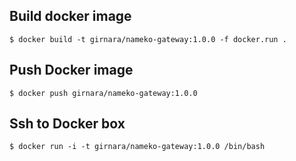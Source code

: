 ## Build docker image

    $ docker build -t girnara/nameko-gateway:1.0.0 -f docker.run .


## Push Docker image
    $ docker push girnara/nameko-gateway:1.0.0


## Ssh to Docker box
 ```
 $ docker run -i -t girnara/nameko-gateway:1.0.0 /bin/bash
 ```
